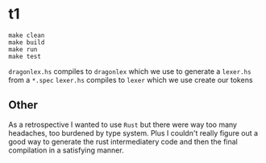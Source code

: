 # t1

```
make clean
make build
make run
make test
```

`dragonlex.hs` compiles to `dragonlex` which we use to generate a `lexer.hs` from a `*.spec`
`lexer.hs` compiles to `lexer` which we use create our tokens

## Other

As a retrospective I wanted to use `Rust` but there were way too many headaches, too burdened by type system. Plus I couldn't
really figure out a good way to generate the rust intermediatery code and then the final compilation in a satisfying manner.
